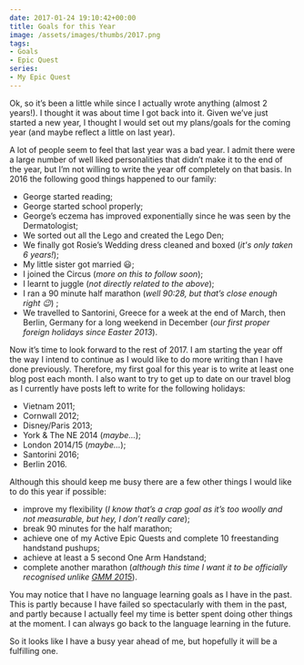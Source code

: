 ```yaml
---
date: 2017-01-24 19:10:42+00:00
title: Goals for this Year
image: /assets/images/thumbs/2017.png
tags:
- Goals
- Epic Quest
series: 
- My Epic Quest
---
```


Ok, so it’s been a little while since I actually wrote anything (almost 2 years!). I thought it was
about time I got back into it. Given we’ve just started a new year, I thought I would set out my
plans/goals for the coming year (and maybe reflect a little on last year).

A lot of people seem to feel that last year was a bad year. I admit there were a large number of
well liked personalities that didn’t make it to the end of the year, but I’m not willing to write
the year off completely on that basis. In 2016 the following good things happened to our family:

  * George started reading;
  * George started school properly;
  * George’s eczema has improved exponentially since he was seen by the Dermatologist;
  * We sorted out all the Lego and created the Lego Den;
  * We finally got Rosie’s Wedding dress cleaned and boxed (_it's only taken 6 years!_);
  * My little sister got married :smiley:;
  * I joined the Circus (_more on this to follow soon_);
  * I learnt to juggle (_not directly related to the above_);
  * I ran a 90 minute half marathon (_well 90:28, but that’s close enough right :wink:_) ;
  * We travelled to Santorini, Greece for a week at the end of March, then Berlin, Germany for a
    long weekend in December (_our first proper foreign holidays since Easter 2013_).

Now it’s time to look forward to the rest of 2017. I am starting the year off the way I intend to
continue as I would like to do more writing than I have done previously. Therefore, my first goal
for this year is to write at least one blog post each month. I also want to try to get up to date
on our travel blog as I currently have posts left to write for the following holidays:

  * Vietnam 2011;
  * Cornwall 2012;
  * Disney/Paris 2013;
  * York & The NE 2014 (_maybe..._);
  * London 2014/15 (_maybe..._);
  * Santorini 2016;
  * Berlin 2016.

Although this should keep me busy there are a few other things I would like to do this year if
possible:

  * improve my flexibility (_I know that’s a crap goal as it’s too woolly and not measurable, but
    hey, I don’t really care_);
  * break 90 minutes for the half marathon;
  * achieve one of my Active Epic Quests and complete 10 freestanding handstand pushups;
  * achieve at least a 5 second One Arm Handstand;
  * complete another marathon (_although this time I want it to be officially recognised unlike
    [GMM 2015][gmm]_).

You may notice that I have no language learning goals as I have in the past. This is partly because
I have failed so spectacularly with them in the past, and partly because I actually feel my time is
better spent doing other things at the moment. I can always go back to the language learning in the
future.

So it looks like I have a busy year ahead of me, but hopefully it will be a fulfilling one.


[gmm]: //www.bbc.co.uk/sport/athletics/36104638 "Greater Manchester Marathon course was 380m short, says measuring body"